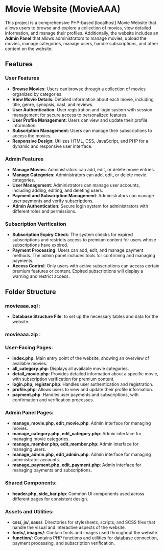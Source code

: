 # Movie Website (MovieAAA)

This project is a comprehensive PHP-based (localhost) Movie Website that allows users to browse and explore a collection of movies, 
view detailed information, and manage their profiles. Additionally, the website includes an **Admin Panel** that allows administrators to manage movies, upload the movies,
manage categories, manage users, handle subscriptions, and other content on the website.


## Features

### User Features
- **Browse Movies**: Users can browse through a collection of movies organized by categories.
- **View Movie Details**: Detailed information about each movie, including title, genre, synopsis, cast, and reviews.
- **User Authentication**: User registration and login system with session management for secure access to personalized features.
- **User Profile Management**: Users can view and update their profile information.
- **Subscription Management**: Users can manage their subscriptions to access the movies.
- **Responsive Design**: Utilizes HTML, CSS, JavaScript, and PHP for a dynamic and responsive user interface.

### Admin Features
- **Manage Movies**: Administrators can add, edit, or delete movie entries.
- **Manage Categories**: Administrators can add, edit, or delete movie categories.
- **User Management**: Administrators can manage user accounts, including adding, editing, and deleting users.
- **Payment and Subscription Management**: Administrators can manage user payments and verify subscriptions.
- **Admin Authentication**: Secure login system for administrators with different roles and permissions.

### Subscription Verification
- **Subscription Expiry Check**: The system checks for expired subscriptions and restricts access to premium content for users whose subscriptions have expired.
- **Payment Processing**: Users can add, edit, and manage payment methods. The admin panel includes tools for confirming and managing payments.
- **Access Control**: Only users with active subscriptions can access certain premium features or content. Expired subscriptions will display a warning and restrict access.


## Folder Structure

### movieaaa.sql :
  - **Database Structure File**: to set up the necessary tables and data for the website.
    
### movieaaa.zip :
 ### User-Facing Pages:
  - **index.php**: Main entry point of the website, showing an overview of available movies.
  - **all_category.php**: Displays all available movie categories.
  - **detail_movie.php**: Provides detailed information about a specific movie, with subscription verification for premium content.
  - **login.php, register.php**: Handles user authentication and registration.
  - **profile.php**: Allows users to view and update their profile information.
  - **payment.php**: Handles user payments and subscriptions, with confirmation and verification processes.
    
 ### Admin Panel Pages:
  - **manage_movie.php, edit_movie.php**: Admin interface for managing movies.
  - **manage_category.php, edit_category.php**: Admin interface for managing movie categories.
  - **manage_member.php, edit_member.php**: Admin interface for managing users.
  - **manage_admin.php, edit_admin.php**: Admin interface for managing administrator accounts.
  - **manage_payment.php, edit_payment.php**: Admin interface for managing payments and subscriptions.
    
 ### Shared Components:
  - **header.php, side_bar.php**: Common UI components used across different pages for consistent design.
    
 ### Assets and Utilities:
  - **css/, js/, sass/**: Directories for stylesheets, scripts, and SCSS files that handle the visual and interactive aspects of the website.
  - **fonts/, images/**: Contain fonts and images used throughout the website.
  - **function/**: Contains PHP functions and utilities for database connection, payment processing, and subscription verification.
